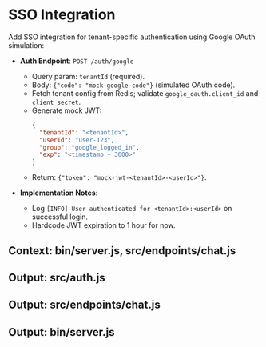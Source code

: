 # SSO Integration

Add SSO integration for tenant-specific authentication using Google OAuth simulation:

- **Auth Endpoint**: `POST /auth/google`
  - Query param: `tenantId` (required).
  - Body: `{"code": "mock-google-code"}` (simulated OAuth code).
  - Fetch tenant config from Redis; validate `google_oauth.client_id` and `client_secret`.
  - Generate mock JWT:
    ```json
    {
      "tenantId": "<tenantId>",
      "userId": "user-123",
      "group": "google_logged_in",
      "exp": "<timestamp + 3600>"
    }
    ```
  - Return: `{"token": "mock-jwt-<tenantId>-<userId>"}`.

- **Implementation Notes**:
  - Log `[INFO] User authenticated for <tenantId>:<userId>` on successful login.
  - Hardcode JWT expiration to 1 hour for now.

## Context: bin/server.js, src/endpoints/chat.js
## Output: src/auth.js
## Output: src/endpoints/chat.js
## Output: bin/server.js
